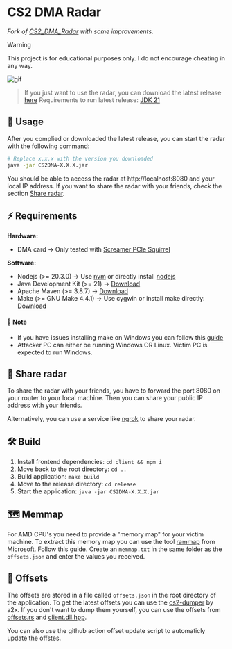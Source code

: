 # CS2 DMA Radar

_Fork of [CS2_DMA_Radar](https://github.com/MoZiHao/CS2_DMA_Radar) with some improvements._

> [!WARNING]
> This project is for educational purposes only. I do not encourage cheating in any way.

![gif](https://github.com/rabume/cs2-dma-radar/assets/19410629/c2d6130c-7d67-49a1-8617-aeef07b148fc)

> If you just want to use the radar, you can download the latest release [here](https://github.com/rabume/cs2-dma-radar/releases)
> Requirements to run latest release: [JDK 21](https://adoptium.net/temurin/releases/?os=windows&arch=x64&package=jdk&version=21)

## 🚀 Usage

After you complied or downloaded the latest release, you can start the radar with the following command:

```bash
# Replace x.x.x with the version you downloaded
java -jar CS2DMA-X.X.X.jar
```

You should be able to access the radar at http://localhost:8080 and your local IP address. If you want to share the radar with your friends, check the section [Share radar](#-share-radar).

## ⚡️ Requirements

**Hardware:**

- DMA card -> Only tested with [Screamer PCIe Squirrel](https://shop.lambdaconcept.com/home/50-screamer-pcie-squirrel.html)

**Software:**

- Nodejs (>= 20.3.0) -> Use [nvm](https://github.com/nvm-sh/nvm) or directly install [nodejs](https://nodejs.org/en)
- Java Development Kit (>= 21) -> [Download](https://adoptium.net/temurin/releases/?os=windows&arch=x64&package=jdk&version=21)
- Apache Maven (>= 3.8.7) -> [Download](https://maven.apache.org/download.cgi)
- Make (>= GNU Make 4.4.1) -> Use cygwin or install make directly: [Download](https://www.cygwin.com/)

#### 🚨 Note

- If you have issues installing make on Windows you can follow this [guide](https://gist.github.com/evanwill/0207876c3243bbb6863e65ec5dc3f058#make)
- Attacker PC can either be running Windows OR Linux. Victim PC is expected to run Windows.

## 📡 Share radar

To share the radar with your friends, you have to forward the port 8080 on your router to your local machine.
Then you can share your public IP address with your friends.

Alternatively, you can use a service like [ngrok](https://ngrok.com/) to share your radar.

## 🛠️ Build

1. Install frontend dependencies: `cd client && npm i`
2. Move back to the root directory: `cd ..`
3. Build application: `make build`
4. Move to the release directory: `cd release`
5. Start the application: `java -jar CS2DMA-X.X.X.jar`

## 🗺️ Memmap

For AMD CPU's you need to provide a "memory map" for your victim machine.
To extract this memory map you can use the tool [rammap](https://learn.microsoft.com/en-us/sysinternals/downloads/rammap) from Microsoft. Follow this [guide](https://github.com/ufrisk/LeechCore/wiki/Device_FPGA_AMD_Thunderbolt#known-memory-map--access-to-the-system).
Create an `memmap.txt` in the same folder as the `offsets.json` and enter the values you received.

## 🎯 Offsets

The offsets are stored in a file called `offsets.json` in the root directory of the application.
To get the latest offsets you can use the [cs2-dumper](https://github.com/a2x/cs2-dumper) by a2x.
If you don't want to dump them yourself, you can use the offsets from [offsets.rs](https://github.com/a2x/cs2-dumper/blob/main/output/offsets.rs) and [client.dll.hpp](https://github.com/a2x/cs2-dumper/blob/main/output/client.dll.hpp).

You can also use the github action offset update script to automaticly update the offstes.
